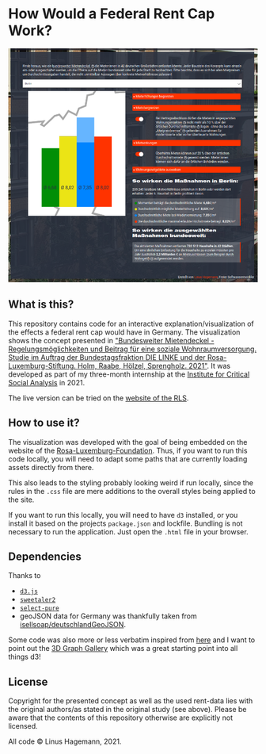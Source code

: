 # How Would a Federal Rent Cap Work?

![Screenshot of the visualization](./screenshot.png)

## What is this?

This repository contains code for an interactive explanation/visualization of the effects a federal rent cap would have in Germany.
The visualization shows the concept presented in ["Bundesweiter Mietendeckel - Regelungsmöglichkeiten und Beitrag für eine soziale Wohnraumversorgung. Studie im Auftrag der Bundestagsfraktion DIE LINKE und der Rosa-Luxemburg-Stiftung. Holm, Raabe, Hölzel, Sprengholz. 2021"](https://www.rosalux.de/fileadmin/rls_uploads/pdfs/sonst_publikationen/Studie_bundesweiter_Mietendeckelerfassung.pdf).
It was developed as part of my three-month internship at the [Institute for Critical Social Analysis](https://www.rosalux.de/en/foundation/ifg) in 2021.

The live version can be tried on the [website of the RLS](https://rosalux.de/mietendeckel).

## How to use it?

The visualization was developed with the goal of being embedded on the website of the [Rosa-Luxemburg-Foundation](https://www.rosalux.de/en/). Thus, if you want to run this code locally, you will need to adapt some paths that are currently loading assets directly from there.

This also leads to the styling probably looking weird if run locally, since the rules in the `.css` file are mere additions to the overall styles being applied to the site.

If you want to run this locally, you will need to have `d3` installed, or you install it based on the projects `package.json` and lockfile. Bundling is not necessary to run the application. Just open the `.html` file in your browser.

## Dependencies

Thanks to 
- [`d3.js`](https://d3js.org/)
- [`sweetaler2`](https://sweetalert2.github.io/)
- [`select-pure`](https://dudyn5ky1.github.io/select-pure/) 
- geoJSON data for Germany was thankfully taken from [isellsoap/deutschlandGeoJSON](https://github.com/isellsoap/deutschlandGeoJSON).

Some code was also more or less verbatim inspired from [here](https://www.w3schools.com/howto/howto_css_switch.asp) and I want to point out the [3D Graph Gallery](https://www.d3-graph-gallery.com/) which was a great starting point into all things d3!

## License

Copyright for the presented concept as well as the used rent-data lies with the original authors/as stated in the original study (see above).
Please be aware that the contents of this repository otherwise are explicitly not licensed.

All code © Linus Hagemann, 2021.